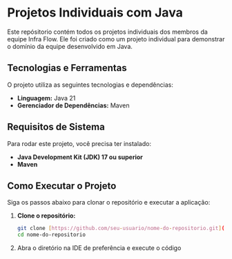 # Projetos Individuais com Java

Este repósitorio contém todos os projetos individuais dos membros da equipe Infra Flow. Ele foi criado como um projeto individual para demonstrar o domínio da equipe desenvolvido em Java.


## Tecnologias e Ferramentas

O projeto utiliza as seguintes tecnologias e dependências:

* **Linguagem:** Java 21
* **Gerenciador de Dependências:** Maven


## Requisitos de Sistema

Para rodar este projeto, você precisa ter instalado:

* **Java Development Kit (JDK) 17 ou superior**
* **Maven**


## Como Executar o Projeto

Siga os passos abaixo para clonar o repositório e executar a aplicação:

1.  **Clone o repositório:**
    ```bash
    git clone [https://github.com/seu-usuario/nome-do-repositorio.git](https://github.com/seu-usuario/nome-do-repositorio.git)
    cd nome-do-repositorio
    ```


2. Abra o diretório na IDE de preferência e execute o código
